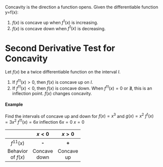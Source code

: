 Concavity is the direction a function opens.
Given the differentiable function y=f(x):
1. $f(x)$ is concave up when $f^1(x)$ is increasing.
2. $f(x)$ is concave down when $f^1(x)$ is decreasing.
# Second Derivative Test for Concavity
Let $f(x)$ be a twice differentiable function on the interval $I$.
1. If $f^{11}(x)>0$, then $f(x)$ is concave up on $I$.
2. If $f^{11}(x)<0$, then $f(x)$ is concave down.
When $f^{11}(x)=0$ or $\nexists$, this is an inflection point. $f(x)$ changes concavity.
#### Example
Find the intervals of concave up and down for $f(x)=x^3$ and $g(x)=x^2$
	$f^1(x)=3x^2$
	$f^{11}(x)=6x$
	inflection
	$6x=0$
	$x=0$

|                       |      $x<0$      |     $x>0$     |
|:---------------------:|:---------------:|:-------------:|
|      $f^{11}(x)$      |      **-**      |     **+**     |
| Behavior<br>of $f(x)$ | Concave<br>down | Concave<br>up |
